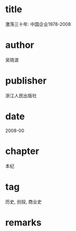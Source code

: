 # title
激荡三十年: 中国企业1978-2008

# author
吴晓波

# publisher
浙江人民出版社

# date
2008-00

# chapter
本纪

# tag
历史, 创投, 商业史

# remarks